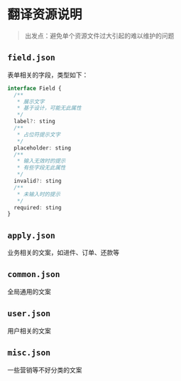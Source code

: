 # 翻译资源说明

> 出发点：避免单个资源文件过大引起的难以维护的问题

## `field.json`

表单相关的字段，类型如下：

```ts
interface Field {
  /**
   * 展示文字
   * 基于设计，可能无此属性
   */
  label?: sting
  /**
   * 占位符提示文字
   */
  placeholder: sting
  /**
   * 输入无效时的提示
   * 有些字段无此属性
   */
  invalid?: sting
  /**
   * 未输入时的提示
   */
  required: sting
}
```

## `apply.json`

业务相关的文案，如进件、订单、还款等

## `common.json`

全局通用的文案

## `user.json`

用户相关的文案

## `misc.json`

一些营销等不好分类的文案

